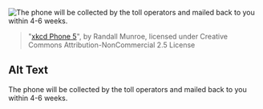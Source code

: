 ![The phone will be collected by the toll operators and mailed back to you within 4-6 weeks.](https://imgs.xkcd.com/comics/xkcd_phone_5.png)
> "[xkcd Phone 5](https://xkcd.com/1809/)", by Randall Munroe, licensed under Creative Commons Attribution-NonCommercial 2.5 License

## Alt Text
The phone will be collected by the toll operators and mailed back to you within 4-6 weeks.
